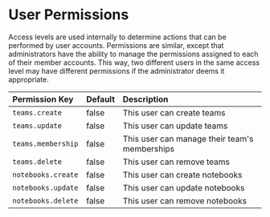 # User Permissions

Access levels are used internally to determine actions that can be performed by user accounts.  Permissions are similar, except that administrators have the ability to manage the permissions assigned to each of their member accounts.  This way, two different users in the same access level may have different permissions if the administrator deems it appropriate.

| Permission Key     | Default | Description                                    |
| :----------------- |:--------|:-----------------------------------------------|
| `teams.create`     | false   | This user can create teams                     |
| `teams.update`     | false   | This user can update teams                     |
| `teams.membership` | false   | This user can manage their team's memberships  |
| `teams.delete`     | false   | This user can remove teams                     |
| `notebooks.create` | false   | This user can create notebooks                 |
| `notebooks.update` | false   | This user can update notebooks                 |
| `notebooks.delete` | false   | This user can remove notebooks                 |
